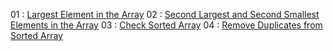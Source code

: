 01 : [Largest Element in the Array](01.md)
02 : [Second Largest and Second Smallest Elements in the Array](02.md)
03 : [Check Sorted Array](03.md)
04 : [Remove Duplicates from Sorted Array](04.md)
